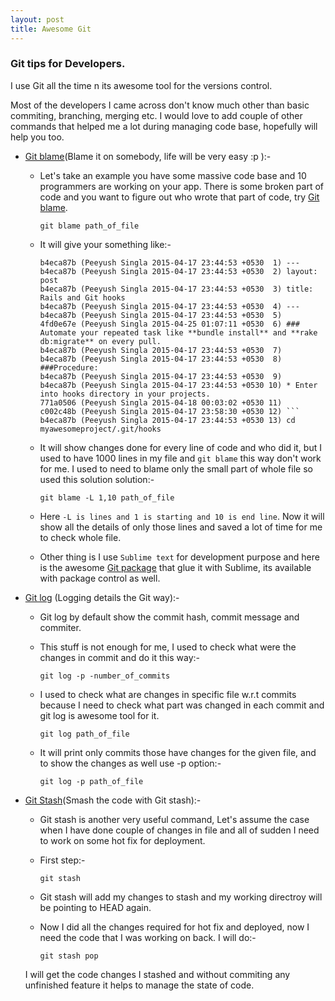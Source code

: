 ```yaml
---
layout: post
title: Awesome Git
---
```


### Git tips for Developers.

I use Git all the time n its awesome tool for the versions control.

Most of the developers I came across don't know much other than basic commiting, branching, merging etc. I would love to add couple of other commands that helped me a lot during managing code base, hopefully will help you too.

* <a href="http://git-scm.com/docs/git-blame" target="_blank">Git blame</a>(Blame it on somebody, life will be very easy :p ):-


    * Let's take an example you have some massive code base and 10 programmers are working on your app. There is some broken part of code and you want to figure out who wrote that part of code, try <a href="http://git-scm.com/docs/git-blame" target="_blank">Git blame</a>.

        ```
        git blame path_of_file
        ```

    * It will give your something like:-

        ```
        b4eca87b (Peeyush Singla 2015-04-17 23:44:53 +0530  1) ---
        b4eca87b (Peeyush Singla 2015-04-17 23:44:53 +0530  2) layout: post
        b4eca87b (Peeyush Singla 2015-04-17 23:44:53 +0530  3) title: Rails and Git hooks
        b4eca87b (Peeyush Singla 2015-04-17 23:44:53 +0530  4) ---
        b4eca87b (Peeyush Singla 2015-04-17 23:44:53 +0530  5)
        4fd0e67e (Peeyush Singla 2015-04-25 01:07:11 +0530  6) ### Automate your repeated task like **bundle install** and **rake db:migrate** on every pull.
        b4eca87b (Peeyush Singla 2015-04-17 23:44:53 +0530  7)
        b4eca87b (Peeyush Singla 2015-04-17 23:44:53 +0530  8) ###Procedure:
        b4eca87b (Peeyush Singla 2015-04-17 23:44:53 +0530  9)
        b4eca87b (Peeyush Singla 2015-04-17 23:44:53 +0530 10) * Enter into hooks directory in your projects.
        771a0506 (Peeyush Singla 2015-04-18 00:03:02 +0530 11)
        c002c48b (Peeyush Singla 2015-04-17 23:58:30 +0530 12) ```
        b4eca87b (Peeyush Singla 2015-04-17 23:44:53 +0530 13) cd myawesomeproject/.git/hooks
        ```

    * It will show changes done for every line of code and who did it, but I used to have 1000 lines in my file and  `git blame` this way don't work for me. I used to need to blame only the small part of whole file so used this solution solution:-

        ```
        git blame -L 1,10 path_of_file
        ```

    * Here `-L is lines and 1 is starting and 10 is end line`. Now it will show all the details of only those lines and saved a lot of time for me to check whole file.

    * Other thing is I use `Sublime text` for development purpose and here is the awesome [Git package](https://github.com/kemayo/sublime-text-git) that glue it with Sublime, its available with package control as well.


* <a href="http://git-scm.com/docs/git-log" target="_blank">Git log</a> (Logging details the Git way):-

    * Git log by default show the commit hash, commit message and commiter.

    * This stuff is not enough for me, I used to check what were the changes in commit and do it this way:-

        ```
        git log -p -number_of_commits
        ```

    * I used to check what are changes in specific file w.r.t commits because I need to check what part was changed in each commit and git log is awesome tool for it.

        ```
        git log path_of_file
        ```

    * It will print only commits those have changes for the given file, and to show the changes as well use -p option:-

        ```
        git log -p path_of_file
        ```

* <a href="http://git-scm.com/docs/git-stash" target="_blank">Git Stash</a>(Smash the code with Git stash):-

    * Git stash is another very useful command, Let's assume the case when I have done couple of changes in file and all of sudden I need to work on some hot fix for deployment.

    * First step:-

        ```
        git stash
        ```

    * Git stash will add my changes to stash and my working directroy will be pointing to HEAD again.

    * Now I did all the changes required for hot fix and deployed, now I need the code that I was working on back. I will do:-

        ```
        git stash pop
        ```

    I will get the code changes I stashed and without commiting any unfinished feature it helps to manage the state of code.










